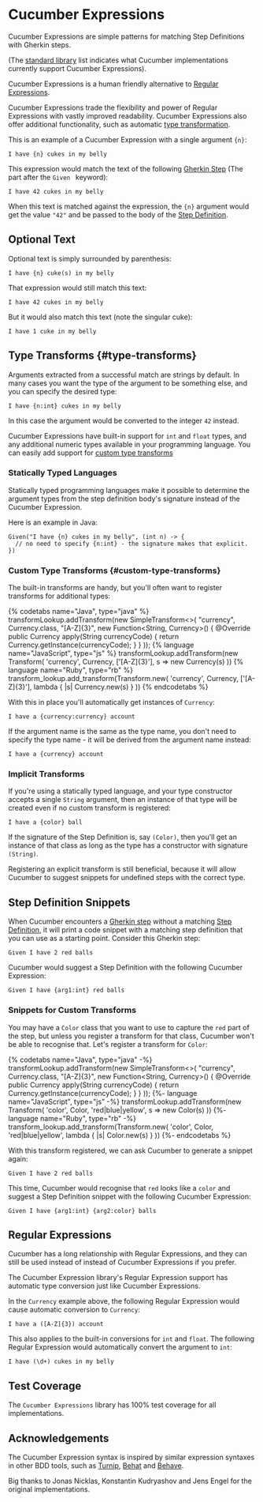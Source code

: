 # Cucumber Expressions

Cucumber Expressions are simple patterns for matching Step Definitions with
Gherkin steps.

(The [standard library](../standard-library.adoc#implementations) list indicates
what Cucumber implementations currently support Cucumber Expressions).

Cucumber Expressions is a human friendly alternative to [Regular Expressions](https://en.wikipedia.org/wiki/Regular_expression).

Cucumber Expressions trade the flexibility and power of Regular Expressions with
vastly improved readability. Cucumber Expressions also offer additional functionality,
such as automatic [type transformation](#type-transforms).

This is an example of a Cucumber Expression with a single argument `{n}`:

    I have {n} cukes in my belly

This expression would match the text of the following [Gherkin Step](../docs/gherkin.md#steps) (The part after the `Given ` keyword):

    I have 42 cukes in my belly

When this text is matched against the expression, the `{n}` argument would get the
value `"42"` and be passed to the body of the [Step Definition](../docs/step-definitions.md).

## Optional Text

Optional text is simply surrounded by parenthesis:

    I have {n} cuke(s) in my belly

That expression would still match this text:

    I have 42 cukes in my belly

But it would also match this text (note the singular cuke):

    I have 1 cuke in my belly

## Type Transforms {#type-transforms}

Arguments extracted from a successful match are strings by default. In many cases
you want the type of the argument to be something else, and you can specify the
desired type:

    I have {n:int} cukes in my belly

In this case the argument would be converted to the integer `42` instead.

Cucumber Expressions have built-in support for `int` and `float` types, and any
additional numeric types available in your programming language. You can easily
add support for [custom type transforms](#custom-type-transforms)

### Statically Typed Languages

Statically typed programming languages make it possible to determine the argument
types from the step definition body's signature instead of the Cucumber Expression.

Here is an example in Java:

```
Given("I have {n} cukes in my belly", (int n) -> {
  // no need to specify {n:int} - the signature makes that explicit.
})
```

### Custom Type Transforms {#custom-type-transforms}

The built-in transforms are handy, but you'll often want to register
transforms for additional types:

{% codetabs name="Java", type="java" %}
transformLookup.addTransform(new SimpleTransform<>(
        "currency",
        Currency.class,
        "[A-Z]{3}",
        new Function<String, Currency>() {
            @Override
            public Currency apply(String currencyCode) {
                return Currency.getInstance(currencyCode);
            }
        }
));
{% language name="JavaScript", type="js" %}
transformLookup.addTransform(new Transform(
  'currency',
  Currency,
  ['[A-Z]{3}'],
  s => new Currency(s)
))
{% language name="Ruby", type="rb" %}
transform_lookup.add_transform(Transform.new(
  'currency',
  Currency,
  ['[A-Z]{3}'],
  lambda { |s| Currency.new(s) }
))
{% endcodetabs %}

With this in place you'll automatically get instances of `Currency`:

    I have a {currency:currency} account

If the argument name is the same as the type name, you don't need to specify
the type name - it will be derived from the argument name instead:

    I have a {currency} account

### Implicit Transforms

If you're using a statically typed language, and your type constructor accepts
a single `String` argument, then an instance of that type will be created even
if no custom transform is registered:

    I have a {color} ball

If the signature of the Step Definition is, say `(Color)`, then you'll get an instance
of that class as long as the type has a constructor with signature `(String)`.

Registering an explicit transform is still beneficial, because it will allow Cucumber
to suggest snippets for undefined steps with the correct type.

## Step Definition Snippets

When Cucumber encounters a [Gherkin step](../docs/gherkin.md#steps) without a
matching [Step Definition](#), it will print a code snippet with a matching
step definition that you can use as a starting point. Consider this Gherkin step:

    Given I have 2 red balls

Cucumber would suggest a Step Definition with the following Cucumber Expression:

    Given I have {arg1:int} red balls

### Snippets for Custom Transforms

You may have a `Color` class that you want to use to capture the `red` part of the
step, but unless you register a transform for that class, Cucumber won't be able
to recognise that. Let's register a transform for `Color`:

{% codetabs name="Java", type="java" -%}
transformLookup.addTransform(new SimpleTransform<>(
        "currency",
        Currency.class,
        "[A-Z]{3}",
        new Function<String, Currency>() {
            @Override
            public Currency apply(String currencyCode) {
                return Currency.getInstance(currencyCode);
            }
        }
));
{%- language name="JavaScript", type="js" -%}
transformLookup.addTransform(new Transform(
  'color',
  Color,
  'red|blue|yellow',
  s => new Color(s)
))
{%- language name="Ruby", type="rb" -%}
transform_lookup.add_transform(Transform.new(
  'color',
  Color,
  'red|blue|yellow',
  lambda { |s| Color.new(s) }
))
{%- endcodetabs %}

With this transform registered, we can ask Cucumber to generate a snippet again:

    Given I have 2 red balls

This time, Cucumber would recognise that `red` looks like a `color` and suggest
a Step Definition snippet with the following Cucumber Expression:

    Given I have {arg1:int} {arg2:color} balls

## Regular Expressions

Cucumber has a long relationship with Regular Expressions, and they can still be
used instead of instead of Cucumber Expressions if you prefer.

The Cucumber Expression library's Regular Expression support has automatic type
conversion just like Cucumber Expressions.

In the `Currency` example above, the following Regular Expression would cause
automatic conversion to `Currency`:

    I have a ([A-Z]{3}) account

This also applies to the built-in conversions for `int` and `float`. The following
Regular Expression would automatically convert the argument to `int`:

    I have (\d+) cukes in my belly

## Test Coverage

The `Cucumber Expressions` library has 100% test coverage for all implementations.

## Acknowledgements

The Cucumber Expression syntax is inspired by similar expression syntaxes in
other BDD tools, such as [Turnip](https://github.com/jnicklas/turnip), [Behat](https://github.com/Behat/Behat) and [Behave](https://github.com/behave/behave).

Big thanks to Jonas Nicklas, Konstantin Kudryashov and Jens Engel for the original
implementations.
